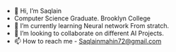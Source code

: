 - 👋 Hi, I’m Saqlain
- Computer Science Graduate. Brooklyn College
- 🌱 I’m currently learning Neural network From stratch.
- 💞️ I’m looking to collaborate on different AI Projects.
- 📫 How to reach me - Saqlainmahin72@gmail.com

